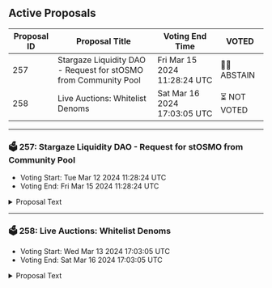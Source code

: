 ## Active Proposals

| Proposal ID | Proposal Title | Voting End Time | VOTED |
|-------------|----------------|-----------------|-------|
| 257 | Stargaze Liquidity DAO - Request for stOSMO from Community Pool | Fri Mar 15 2024 11:28:24 UTC | 🤷‍♂️ ABSTAIN |
| 258 | Live Auctions: Whitelist Denoms | Sat Mar 16 2024 17:03:05 UTC | ⏳ NOT VOTED |

---

### 🗳 257: Stargaze Liquidity DAO - Request for stOSMO from Community Pool
- Voting Start: Tue Mar 12 2024 11:28:24 UTC
- Voting End: Fri Mar 15 2024 11:28:24 UTC

<details>
<summary>Proposal Text</summary>
 
As a direct follow on from Proposal 249 (https://mintscan.io/stargaze/proposals/249) passing and subsequent rejected/negative sentiment from the Osmosis Community request (https://forum.osmosis.zone/t/stargaze-osmosis-stars-usdc-pol/2482) for matching USDC with STARS for the Stargaze liquidity DAO. The Stargaze Liquidity DAO is now requesting stOSMO from the Stargaze Community Pool to be used as collateral to mint USK, which will be converted to USDC to be used as PoL on Osmosis. The stOSMO will be used as described in the proposal, highlighted below:nnSTARS/USDC Liquidity on Osmosis: Utilizing 213,457.09 stOSMO from the Community Pool, we will mint approximately 68k USK (~15% LTV based on current stOSMO price, which gives a partial liquidation price of ~0.53c, the current price is ~$2). These funds will be swapped for USDC and matched with an equivalent amount of STARS, adding to the existing STARS/USDC Concentrated Liquidity pool 1228 on Osmosis with an estimated value of ~$136k. Ghost has a 1% Interest for minting USK against stOSMO, vs ~8% for borrowing against USDC on other platforms such as Mars or Umee/Ux
</details>

---

### 🗳 258: Live Auctions: Whitelist Denoms
- Voting Start: Wed Mar 13 2024 17:03:05 UTC
- Voting End: Sat Mar 16 2024 17:03:05 UTC

<details>
<summary>Proposal Text</summary>
 
# Whitelist additional denoms for use in Live Auctionsnn## DescriptionnnThis proposal seeks to introduce additional denominations for use in Stargaze's live auctions. By incorporating these alternative assets we aim to enhance the adoption and usability of the auction marketplace.nn## Key detailsnn### Whitelisted denominationsnn**ATOM**nn- denom: ibc/9DF365E2C0EF4EA02FA771F638BB9C0C830EFCD354629BDC017F79B348B4E989n- origin chain id: cosmoshub-4n- origin denom: uatomn- trace: transfer/channel-239n- minimum auction reserve price: 0.005 uatomnn**stATOM**nn- denom: ibc/FED316EA6AA1F52581F61D5D4B38F2A09042D5EA1DABA07B8A23C1EE3C0C4651n- origin chain id: stride-1n- origin denom: stuatomn- trace: transfer/channel-106n- minimum auction reserve price: 0.005 stuatomnn**stSTARS**nn- denom: ibc/7A58490427EF0092E2BFFB4BEEBA38E29B09E9B98557DFC78335B43F15CF2676n- origin chain id: stride-1n- origin denom: stustarsn- trace: transfer/channel-106n- minimum auction reserve price: 1 stustarsnn**wETH.axl**nn- denom: ibc/08CF01F857C36D3C91C3427AA2EACFAFC07971E7AC40B6C433A9982B333F2567n- origin chain id: axelar-dojo-1n- origin denom: weth-wein- trace: transfer/channel-50n- minimum auction reserve price: 0.00001 weth-weinn**Noble USDC**nn- denom: ibc/4A1C18CA7F50544760CF306189B810CE4C1CB156C7FC870143D401FE7280E591n- origin chain id: noble-1n- origin denom: uusdcn- trace: transfer/channel-204n- minimum auction reserve price: 0.05 uusdcnn### Fair BurnnnThese alternative denoms will be subject to the fair burn fee. For now the fair burn fee amount accrued on these assets will be managed by the Liquidity DAO.nn### Auction minimumsnnEach whitelisted denom will have a minimum auction reserve price. This is the minimum amount that an auction can be created for. The minimum auction reserve price is set to ensure that the auction is worth the time and effort of the platform.
</details>

